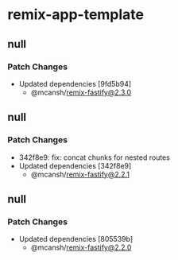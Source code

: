 # remix-app-template

## null

### Patch Changes

- Updated dependencies [9fd5b94]
  - @mcansh/remix-fastify@2.3.0

## null

### Patch Changes

- 342f8e9: fix: concat chunks for nested routes
- Updated dependencies [342f8e9]
  - @mcansh/remix-fastify@2.2.1

## null

### Patch Changes

- Updated dependencies [805539b]
  - @mcansh/remix-fastify@2.2.0

